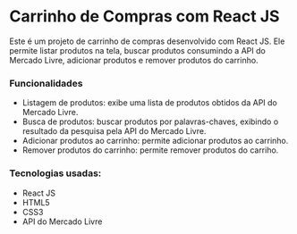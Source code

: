 # Carrinho de Compras com React JS
Este é um projeto de carrinho de compras desenvolvido com React JS. Ele permite listar produtos na tela, buscar produtos consumindo a API do Mercado Livre, adicionar produtos e remover produtos do carrinho.

### Funcionalidades
* Listagem de produtos: exibe uma lista de produtos obtidos da API do Mercado Livre.
* Busca de produtos: buscar produtos por palavras-chaves, exibindo o resultado da pesquisa pela API do Mercado Livre.
* Adicionar produtos ao carrinho: permite adicionar produtos ao carrinho.
* Remover produtos do carrinho: permite remover produtos do carriho.

### Tecnologias usadas:
* React JS
* HTML5
* CSS3
* API do Mercado Livre
